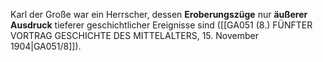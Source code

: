 
Karl der Große war ein Herrscher, dessen **Eroberungszüge** nur **äußerer Ausdruck** tieferer geschichtlicher Ereignisse sind ([[GA051 (8.) FÜNFTER VORTRAG GESCHICHTE DES MITTELALTERS, 15. November 1904|GA051/8]]).

